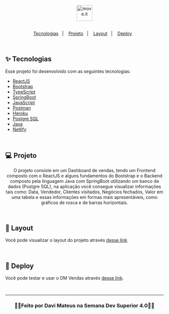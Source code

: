 <div align="center">
  <img alt="move.it" title="move.it" src="https://user-images.githubusercontent.com/66326378/132902685-0a6c8fd0-8f3c-46bb-8580-42b4234f77f5.png" height=50px weight=140px />
  <p align="center">
  <br>
  <a href="#-tecnologias">Tecnologias</a>&nbsp;&nbsp;&nbsp;|&nbsp;&nbsp;&nbsp;
  <a href="#-projeto">Projeto</a>&nbsp;&nbsp;&nbsp;|&nbsp;&nbsp;&nbsp;
  <a href="#-layout">Layout</a>&nbsp;&nbsp;&nbsp;|&nbsp;&nbsp;&nbsp;
  <a href="#-deploy">Deploy</a>&nbsp;&nbsp;&nbsp;
</p>
</div>

<br>

## ✨ Tecnologias

Esse projeto foi desenvolvido com as seguintes tecnologias:

- [ReactJS](https://reactjs.org)
- [Bootstrap](https://getbootstrap.com)
- [TypeScript](https://www.typescriptlang.org/)
- [SpringBoot](https://spring.io/projects/spring-boot)
- [JavaScript](https://developer.mozilla.org/pt-BR/docs/Learn/JavaScript)
- [Postman](https://www.postman.com/downloads/)
- [Heroku](https://dashboard.heroku.com/apps)
- [Postgre SQL](https://www.postgresql.org)
- [Java](https://www.java.com/pt-BR/)
- [Netlify](https://www.netlify.com)

<br>

## 💻 Projeto

<p align="center">
O projeto consiste em um Dashboard de vendas, tendo um Frontend composto com o ReactJS e alguns fundamentos do Bootstrap e o Backend composto pela linguagem Java com SpringBoot utilizando um banco de dados (Postgre SQL), na aplicação você consegue visualizar informações tais como: Data, Vendedor, Clientes visitados, Negócios fechados, Valor em uma tabela e essas informações em formas mais apresentáveis, como gráficos de rosca e de barras horizontais.
</p>
<br>

## 🔖 Layout

Você pode visualizar o layout do projeto através [desse link](https://drive.google.com/file/d/1XKD8PxDoSerPI_45FI_91bgM5zsv61D-/view?usp=sharing).

<br>

## 🚀 Deploy 

Você pode testar e usar o DM Vendas através [desse link](https://dmvendas-davi.netlify.app).

<br>

---

<div align="center">
<h3>
👨‍💻Feito por Davi Mateus na Semana Dev Superior 4.0👨‍💻
</h3>
</div>
